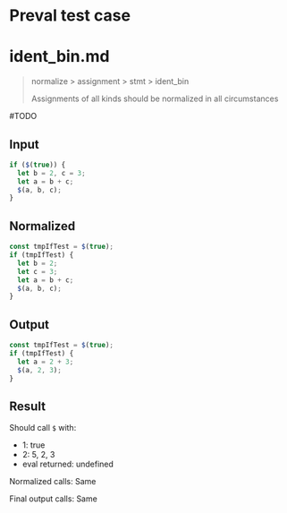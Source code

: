# Preval test case

# ident_bin.md

> normalize > assignment > stmt > ident_bin
>
> Assignments of all kinds should be normalized in all circumstances

#TODO

## Input

`````js filename=intro
if ($(true)) {
  let b = 2, c = 3;
  let a = b + c;
  $(a, b, c);
}
`````

## Normalized

`````js filename=intro
const tmpIfTest = $(true);
if (tmpIfTest) {
  let b = 2;
  let c = 3;
  let a = b + c;
  $(a, b, c);
}
`````

## Output

`````js filename=intro
const tmpIfTest = $(true);
if (tmpIfTest) {
  let a = 2 + 3;
  $(a, 2, 3);
}
`````

## Result

Should call `$` with:
 - 1: true
 - 2: 5, 2, 3
 - eval returned: undefined

Normalized calls: Same

Final output calls: Same
